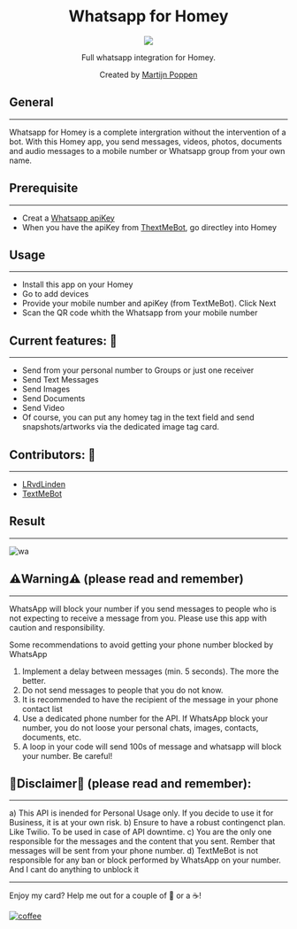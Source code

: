<h1 align="center">Whatsapp for Homey</h1>

<p align="center">
  <a href="https://homey.app/nl-nl/apps/author/5e2daad2e3e0da0ca754b6a8/page/0/">
    <img src="https://www.mobiledekho.com/wp-content/uploads/2017/11/952x501-5.jpg" />
  </a>
</p>

<p align="center">Full whatsapp integration for Homey.</p>


<p align="center">Created by <a href="https://homey.app/nl-nl/apps/author/5e2daad2e3e0da0ca754b6a8/page/0/">Martijn Poppen</a></p> 
  

## General
---
Whatsapp for Homey is a complete intergration without the intervention of a bot. With this Homey app, you send messages, videos, photos, documents and audio messages to a mobile number or Whatsapp group from your own name.


## Prerequisite
---
- Creat a [Whatsapp apiKey](https://textmebot.com/#lepopup-NewApiKey) 
- When you have the apiKey from [ThextMeBot](https://textmebot.com/#lepopup-NewApiKey), go directley into Homey

## Usage
---
- Install this app on your Homey
- Go to add devices
- Provide your mobile number and apiKey (from TextMeBot). Click Next
- Scan the QR code whith the Whatsapp from your mobile number


## Current features: 🔧
---
-  Send from your personal number to Groups or just one receiver
-  Send Text Messages
-  Send Images
-  Send Documents
-  Send Video
-  Of course, you can put any homey tag in the text field and send snapshots/artworks via the dedicated image tag card.
  
## Contributors: 🔧
---
- <a href="https://github.com/LRvdLinden">LRvdLinden</a>
- <a href="https://textmebot.com">TextMeBot</a>


## Result
---
![wa](https://github.com/LRvdLinden/wa_discription/assets/77990847/fb976fb9-7948-48eb-ad9a-1881011825eb)






## ⚠️Warning⚠️ (please read and remember)
---
WhatsApp will block your number if you send messages to people who is not expecting to receive a message from you.
Please use this app with caution and responsibility.

Some recommendations to avoid getting your phone number blocked by WhatsApp
1) Implement a delay between messages (min. 5 seconds). The more the better.
2) Do not send messages to people that you do not know.
3) It is recommended to have the recipient of the message in your phone contact list
4) Use a dedicated phone number for the API. If WhatsApp block your number, you do not loose your personal chats, images, contacts, documents, etc.
5) A loop in your code will send 100s of message and whatsapp will block your number. Be careful!


## 🚨Disclaimer🚨 (please read and remember):
---
a) This API is inended for Personal Usage only. If you decide to use it for Business, it is at your own risk.
b) Ensure to have a robust contingenct plan. Like Twilio. To be used in case of API downtime.
c) You are the only one responsible for the messages and the content that you sent. Rember that messages will be sent from your phone number.
d) TextMeBot is not responsible for any ban or block performed by WhatsApp on your number. And I cant do anything to unblock it










---
Enjoy my card? Help me out for a couple of :beers: or a :coffee:!

[![coffee](https://www.buymeacoffee.com/assets/img/custom_images/black_img.png)](https://www.buymeacoffee.com/LRvdLinden)
